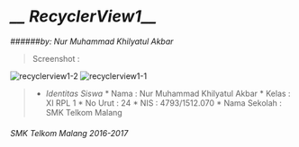 # *__ RecyclerView1__*
######*by: Nur Muhammad Khilyatul Akbar*

> Screenshot :

![recyclerview1-2](https://cloud.githubusercontent.com/assets/22127632/20030823/3cd0f4b4-a39f-11e6-9e2f-4ffd923aebd3.JPG)
![recyclerview1-1](https://cloud.githubusercontent.com/assets/22127632/20030824/3d07a07c-a39f-11e6-8df2-12c6802ae9ec.JPG)



> * *Identitas Siswa* 
    * Nama          : Nur Muhammad Khilyatul Akbar
    * Kelas         : XI RPL 1
    * No Urut       : 24
    * NIS           : 4793/1512.070
    * Nama Sekolah  : SMK Telkom Malang

###### *SMK Telkom Malang 2016-2017*
